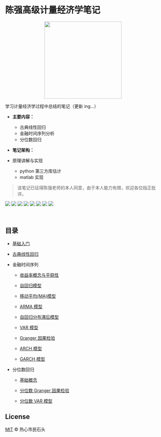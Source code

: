 # 陈强高级计量经济学笔记

<div align=center><img src="https://lei-picture.oss-cn-beijing.aliyuncs.com/img/20200423192255.png" width="250"></div>

学习计量经济学过程中总结的笔记（更新 ing...）

* **主要内容：**

    * 古典线性回归
    * 金融时间序列分析
    * 分位数回归

* **笔记架构：**
* 原理讲解与实现
    * python 第三方库估计
    * matlab 实现

> 该笔记已征得陈强老师的本人同意，由于本人能力有限，欢迎各位指正批评。

<a href="https://www.python.org/downloads/"><img  src="https://img.shields.io/badge/python-3.6%2B-brightgreen"></a>
<a href="https://github.com/bashtage/arch"><img src="https://img.shields.io/badge/arch-4.13-red"></a>
<a href="https://github.com/matplotlib/matplotlib"><img src="https://img.shields.io/badge/matplotlib-3.1.3-blue"></a>
<a href="https://github.com/numpy/numpy"><img src="https://img.shields.io/badge/numpy-1.18.1-blue"></a>
<a href="https://github.com/pandas-dev/pandas"><img src="https://img.shields.io/badge/pandas-1.0.1-yellow"></a>
<a href="https://github.com/scipy/scipy"><img src="https://img.shields.io/badge/scipy-1.4.1-brightgreen"></a>
<a href="https://github.com/statsmodels/statsmodels"><img src="https://img.shields.io/badge/statsmodels-0.11.0-red"></a>
<a href="https://github.com/sympy/sympy"><img src="https://img.shields.io/badge/sympy-1.5.1-lightgrey"></a>

&emsp;

## 目录

* [基础入门](https://nbviewer.jupyter.org/github/lei940324/econometrics/blob/master/基础入门.ipynb)

* [古典线性回归](https://nbviewer.jupyter.org/github/lei940324/econometrics/blob/master/古典线性回归.ipynb)

* 金融时间序列

  * [收益率概念与平稳性](https://nbviewer.jupyter.org/github/lei940324/econometrics/blob/master/金融时间序列/收益率概念与平稳性.ipynb)

  * [自回归模型](https://nbviewer.jupyter.org/github/lei940324/econometrics/blob/master/金融时间序列/自回归模型.ipynb)

  * [移动平均(MA)模型](https://nbviewer.jupyter.org/github/lei940324/econometrics/blob/master/金融时间序列/移动平均(MA)模型.ipynb)

  * [ARMA 模型](https://nbviewer.jupyter.org/github/lei940324/econometrics/blob/master/金融时间序列/ARMA模型.ipynb)

  * [自回归分布滞后模型](https://nbviewer.jupyter.org/github/lei940324/econometrics/blob/master/金融时间序列/自回归分布滞后模型.ipynb)

  * [VAR 模型](https://nbviewer.jupyter.org/github/lei940324/econometrics/blob/master/金融时间序列/VAR模型.ipynb)

  * [Granger 因果检验](https://nbviewer.jupyter.org/github/lei940324/econometrics/blob/master/金融时间序列/Granger因果检验.ipynb)

  * [ARCH 模型](https://nbviewer.jupyter.org/github/lei940324/econometrics/blob/master/金融时间序列/ARCH模型.ipynb)

  * [GARCH 模型](https://nbviewer.jupyter.org/github/lei940324/econometrics/blob/master/金融时间序列/GARCH模型.ipynb)

* 分位数回归

  * [基础概念](https://nbviewer.jupyter.org/github/lei940324/econometrics/blob/master/分位数回归/基础概念.ipynb)

  * [分位数 Granger 因果检验](https://nbviewer.jupyter.org/github/lei940324/econometrics/blob/master/分位数回归/分位数Granger因果检验.ipynb)

  * [分位数 VAR 模型](https://nbviewer.jupyter.org/github/lei940324/econometrics/blob/master/分位数回归/分位数VAR模型.ipynb)

## License

[MIT](https://github.com/lei940324/econometrics/blob/master/LICENSE) © 热心市民石头